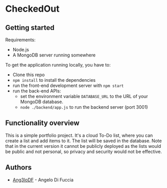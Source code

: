 # CheckedOut

## Getting started
Requirements:
 - Node.js
 - A MongoDB server running somewhere
 
To get the application running locally, you have to:
 - Clone this repo
 -  `npm install` to install the dependencies
 - run the front-end development server with `npm start`
 - run the back-end APIs:
   - set the environment variable `DATABASE_URL` to the URL of your MongoDB database.
   - `node ./backend/app.js` to run the backend server (port 3001)
 
## Functionality overview
This is a simple portfolio project. It's a cloud To-Do list, where you can create a list and add items to it. The list will be saved in the database. Note that in the current version it cannot be publicly deployed as the lists would be public and not personal, so privacy and security would not be effective.

## Authors
 - [Ang3loDF](https://github.com/Ang3loDF) - Angelo Di Fuccia
